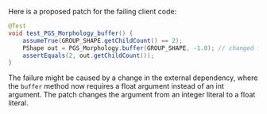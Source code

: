 Here is a proposed patch for the failing client code:

```java
@Test
void test_PGS_Morphology_buffer() {
    assumeTrue(GROUP_SHAPE.getChildCount() == 2);
    PShape out = PGS_Morphology.buffer(GROUP_SHAPE, -1.0); // changed float argument to float literal
    assertEquals(2, out.getChildCount());
}
```

The failure might be caused by a change in the external dependency, where the `buffer` method now requires a float argument instead of an int argument. The patch changes the argument from an integer literal to a float literal.
